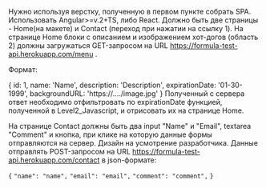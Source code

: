 Нужно используя верстку, полученную в первом пункте собрать SPA. Использовать Angular>=v.2+TS, либо React.
Должно быть две страницы - Home(на макете) и Contact (переход при нажатии на ссылку 1).
На странице Home блоки с описанием и изображением хот-догов (область 2) должны загружаться GET-запросом на URL https://formula-test-api.herokuapp.com/menu .

Формат:

{
  id: 1,
  name: 'Name', 
  description: 'Description', 
  expirationDate: '01-30-1999',
  backgroundURL: 'https://..../image.jpg'
}
Полученный с сервера ответ необходимо отфильтровать по expirationDate функцией, полученной в Level2_Javascript, и отрисовать их на странице Home.

На странице Contact должны быть два input "Name" и "Email", textarea "Comment" и кнопка, при клике на которую данные формы отправляются на сервер. Дизайн на усмотрение разработчика. Данные отправлять POST-запросом на URL https://formula-test-api.herokuapp.com/contact в json-формате:

`{`
  `"name": "name",`
  `"email": "email",`
  `"comment": "comment",`
`}`